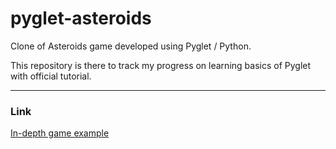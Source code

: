 # pyglet-asteroids
Clone of Asteroids game developed using Pyglet / Python.

This repository is there to track my progress on learning basics of Pyglet with official tutorial.

---
### Link
[In-depth game example](https://pyglet.readthedocs.io/en/latest/programming_guide/examplegame.html#programming-guide-game)